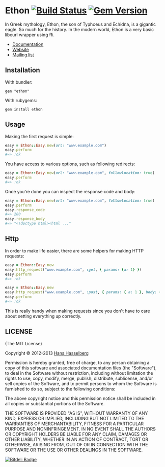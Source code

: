 #  Ethon [![Build Status](https://secure.travis-ci.org/typhoeus/ethon.png?branch=master)](http://travis-ci.org/typhoeus/ethon) [![Gem Version](https://badge.fury.io/rb/ethon.png)](http://badge.fury.io/rb/ethon)

In Greek mythology, Ethon, the son of Typhoeus and Echidna, is a gigantic eagle. So much for the history.
In the modern world, Ethon is a very basic libcurl wrapper using ffi.

* [Documentation](http://rubydoc.info/github/typhoeus/ethon/frames/Ethon)
* [Website](http://typhoeus.github.com/)
* [Mailing list](http://groups.google.com/group/typhoeus)

## Installation

With bundler:

    gem "ethon"

With rubygems:

    gem install ethon

## Usage

Making the first request is simple:

```ruby
easy = Ethon::Easy.new(url: "www.example.com")
easy.perform
#=> :ok
```

You have access to various options, such as following redirects:

```ruby
easy = Ethon::Easy.new(url: "www.example.com", followlocation: true)
easy.perform
#=> :ok
```

Once you're done you can inspect the response code and body:

```ruby
easy = Ethon::Easy.new(url: "www.example.com", followlocation: true)
easy.perform
easy.response_code
#=> 200
easy.response_body
#=> "<!doctype html><html ..."
```

## Http

In order to make life easier, there are some helpers for making HTTP requests:

```ruby
easy = Ethon::Easy.new
easy.http_request("www.example.com", :get, { params: {a: 1} })
easy.perform
#=> :ok
```

```ruby
easy = Ethon::Easy.new
easy.http_request("www.example.com", :post, { params: { a: 1 }, body: { b: 2 } })
easy.perform
#=> :ok
```

This is really handy when making requests since you don't have to care about setting
everything up correctly.

##  LICENSE

(The MIT License)

Copyright © 2012-2013 [Hans Hasselberg](http://www.hans.io)

Permission is hereby granted, free of charge, to any person obtaining a
copy of this software and associated documentation files (the "Software"),
to deal in the Software without restriction, including without
limitation the rights to use, copy, modify, merge, publish, distribute,
sublicense, and/or sell copies of the Software, and to permit persons
to whom the Software is furnished to do so, subject to the following conditions:

The above copyright notice and this permission notice shall be included
in all copies or substantial portions of the Software.

THE SOFTWARE IS PROVIDED "AS IS", WITHOUT WARRANTY OF ANY KIND, EXPRESS
OR IMPLIED, INCLUDING BUT NOT LIMITED TO THE WARRANTIES OF MERCHANTABILITY,
FITNESS FOR A PARTICULAR PURPOSE AND NONINFRINGEMENT. IN NO EVENT SHALL
THE AUTHORS OR COPYRIGHT HOLDERS BE LIABLE FOR ANY CLAIM, DAMAGES OR
OTHER LIABILITY, WHETHER IN AN ACTION OF CONTRACT, TORT OR OTHERWISE,
ARISING FROM, OUT OF OR IN CONNECTION WITH THE SOFTWARE OR THE USE OR
OTHER DEALINGS IN THE SOFTWARE.


[![Bitdeli Badge](https://d2weczhvl823v0.cloudfront.net/typhoeus/ethon/trend.png)](https://bitdeli.com/free "Bitdeli Badge")

